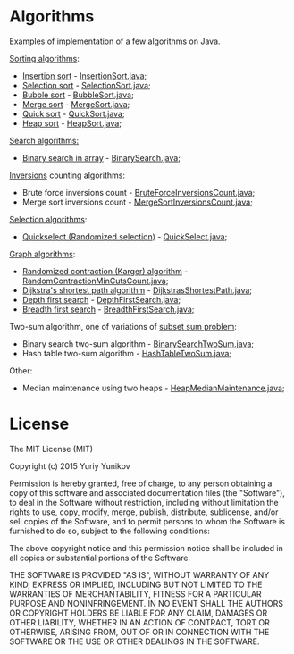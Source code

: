 # Algorithms
Examples of implementation of a few algorithms on Java.

<a href="https://en.wikipedia.org/wiki/Sorting_algorithm">Sorting algorithms</a>:
- <a href="https://en.wikipedia.org/wiki/Insertion_sort">Insertion sort</a> - <a href="https://github.com/yyunikov/java-algorithms/blob/master/src/main/java/com/yunikov/algorithms/sort/InsertionSort.java">InsertionSort.java</a>;
- <a href="https://en.wikipedia.org/wiki/Selection_sort">Selection sort</a> - <a href="https://github.com/yyunikov/java-algorithms/blob/master/src/main/java/com/yunikov/algorithms/sort/SelectionSort.java">SelectionSort.java</a>;
- <a href="https://en.wikipedia.org/wiki/Bubble_sort">Bubble sort</a> - <a href="https://github.com/yyunikov/java-algorithms/blob/master/src/main/java/com/yunikov/algorithms/sort/BubbleSort.java">BubbleSort.java</a>;
- <a href="https://en.wikipedia.org/wiki/Merge_sort">Merge sort</a> - <a href="https://github.com/yyunikov/java-algorithms/blob/master/src/main/java/com/yunikov/algorithms/sort/MergeSort.java">MergeSort.java</a>;
- <a href="https://en.wikipedia.org/?title=Quicksort">Quick sort</a> - <a href="https://github.com/yyunikov/java-algorithms/blob/master/src/main/java/com/yunikov/algorithms/sort/QuickSort.java">QuickSort.java</a>;
- <a href="https://en.wikipedia.org/wiki/Heapsort">Heap sort</a> - <a href="https://github.com/yyunikov/java-algorithms/blob/master/src/main/java/com/yunikovv/algorithms/sort/HeapSort.java">HeapSort.java</a>;

<a href="https://en.wikipedia.org/wiki/Search_algorithm">Search algorithms:</a>
- <a href="https://en.wikipedia.org/wiki/Binary_search_algorithm">Binary search in array</a> - <a href="https://github.com/yyunikov/java-algorithms/blob/master/src/main/java/com/yunikov/algorithms/search/BinarySearch.java">BinarySearch.java</a>;

<a href="https://en.wikipedia.org/wiki/Inversion_(discrete_mathematics)">Inversions</a> counting algorithms:
- Brute force inversions count - <a href="https://github.com/yyunikov/java-algorithms/blob/master/src/main/java/com/yunikov/algorithms/inversions/BruteForceInversionsCount.java">BruteForceInversionsCount.java</a>;
- Merge sort inversions count - <a href="https://github.com/yyunikov/java-algorithms/blob/master/src/main/java/com/yunikov/algorithms/inversions/MergeSortInversionsCount.java">MergeSortInversionsCount.java</a>;

<a href="https://en.wikipedia.org/wiki/Selection_algorithm">Selection algorithms</a>:
- <a href="https://en.wikipedia.org/wiki/Quickselect">Quickselect (Randomized selection)</a> - <a href="https://github.com/yyunikov/java-algorithms/blob/master/src/main/java/com/yunikov/algorithms/selection/QuickSelect.java">QuickSelect.java</a>;

<a href="https://en.wikipedia.org/wiki/List_of_algorithms#Graph_algorithms">Graph algorithms</a>:
- <a href="https://en.wikipedia.org/wiki/Karger%27s_algorithm">Randomized contraction (Karger) algorithm</a> - <a href="https://github.com/yyunikov/java-algorithms/blob/master/src/main/java/com/yunikov/algorithms/graphs/cuts/RandomContractionMinCutsCount.java">RandomContractionMinCutsCount.java</a>;
- <a href="https://en.wikipedia.org/wiki/Dijkstra%27s_algorithm">Dijkstra's shortest path algorithm</a> - <a href="https://github.com/yyunikov/java-algorithms/blob/master/src/main/java/com/yunikov/algorithms/graphs/paths/DijkstrasShortestPath.java">DijkstrasShortestPath.java</a>;
- <a href="https://en.wikipedia.org/wiki/Depth-first_search">Depth first search</a> - <a href="https://github.com/yyunikov/java-algorithms/blob/master/src/main/java/com/yunikov/algorithms/graphs/search/DepthFirstSearch.java">DepthFirstSearch.java</a>;
- <a href="https://en.wikipedia.org/wiki/Breadth-first_search">Breadth first search</a>  - <a href="https://github.com/yyunikov/java-algorithms/blob/master/src/main/java/com/yunikov/algorithms/graphs/search/BreadthFirstSearch.java">BreadthFirstSearch.java</a>;

Two-sum algorithm, one of variations of <a href="https://en.wikipedia.org/wiki/Subset_sum_problem">subset sum problem<a/>:
- Binary search two-sum algorithm - <a href="https://github.com/yyunikov/java-algorithms/blob/master/src/main/java/com/yunikov/algorithms/twosum/BinarySearchTwoSum.java">BinarySearchTwoSum.java</a>;
- Hash table two-sum algorithm - <a href="https://github.com/yyunikov/java-algorithms/blob/master/src/main/java/com/yunikov/algorithms/twosum/HashTableTwoSum.java">HashTableTwoSum.java</a>;

Other:
- Median maintenance using two heaps - <a href="https://github.com/yyunikov/java-algorithms/blob/master/src/main/java/com/yunikov/algorithms/median/HeapMedianMaintenance.java">HeapMedianMaintenance.java</a>; 

License
=================
The MIT License (MIT)

   Copyright (c) 2015 Yuriy Yunikov

   Permission is hereby granted, free of charge, to any person obtaining a copy
   of this software and associated documentation files (the "Software"), to deal
   in the Software without restriction, including without limitation the rights
   to use, copy, modify, merge, publish, distribute, sublicense, and/or sell
   copies of the Software, and to permit persons to whom the Software is
   furnished to do so, subject to the following conditions:

   The above copyright notice and this permission notice shall be included in all
   copies or substantial portions of the Software.

   THE SOFTWARE IS PROVIDED "AS IS", WITHOUT WARRANTY OF ANY KIND, EXPRESS OR
   IMPLIED, INCLUDING BUT NOT LIMITED TO THE WARRANTIES OF MERCHANTABILITY,
   FITNESS FOR A PARTICULAR PURPOSE AND NONINFRINGEMENT. IN NO EVENT SHALL THE
   AUTHORS OR COPYRIGHT HOLDERS BE LIABLE FOR ANY CLAIM, DAMAGES OR OTHER
   LIABILITY, WHETHER IN AN ACTION OF CONTRACT, TORT OR OTHERWISE, ARISING FROM,
   OUT OF OR IN CONNECTION WITH THE SOFTWARE OR THE USE OR OTHER DEALINGS IN THE
   SOFTWARE.
